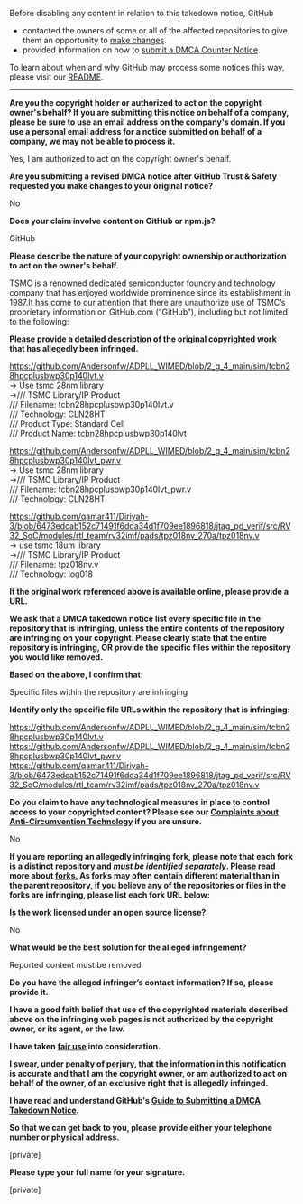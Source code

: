 Before disabling any content in relation to this takedown notice, GitHub
- contacted the owners of some or all of the affected repositories to give them an opportunity to [make changes](https://docs.github.com/en/github/site-policy/dmca-takedown-policy#a-how-does-this-actually-work).
- provided information on how to [submit a DMCA Counter Notice](https://docs.github.com/en/articles/guide-to-submitting-a-dmca-counter-notice).

To learn about when and why GitHub may process some notices this way, please visit our [README](https://github.com/github/dmca/blob/master/README.md#anatomy-of-a-takedown-notice).

---


**Are you the copyright holder or authorized to act on the copyright owner's behalf? If you are submitting this notice on behalf of a company, please be sure to use an email address on the company's domain. If you use a personal email address for a notice submitted on behalf of a company, we may not be able to process it.**

Yes, I am authorized to act on the copyright owner's behalf.

**Are you submitting a revised DMCA notice after GitHub Trust & Safety requested you make changes to your original notice?**

No

**Does your claim involve content on GitHub or npm.js?**

GitHub

**Please describe the nature of your copyright ownership or authorization to act on the owner's behalf.**

TSMC is a renowned dedicated semiconductor foundry and technology company that has enjoyed worldwide prominence since its establishment in 1987.It has come to our attention that there are unauthorize use of TSMC’s proprietary information on GitHub.com (“GitHub”), including but not limited to the following:

**Please provide a detailed description of the original copyrighted work that has allegedly been infringed.**

https://github.com/Andersonfw/ADPLL_WIMED/blob/2_g_4_main/sim/tcbn28hpcplusbwp30p140lvt.v  
-> Use tsmc 28nm library  
->/// TSMC Library/IP Product  
/// Filename: tcbn28hpcplusbwp30p140lvt.v  
/// Technology: CLN28HT  
/// Product Type: Standard Cell  
/// Product Name: tcbn28hpcplusbwp30p140lvt  

https://github.com/Andersonfw/ADPLL_WIMED/blob/2_g_4_main/sim/tcbn28hpcplusbwp30p140lvt_pwr.v  
-> Use tsmc 28nm library  
->/// TSMC Library/IP Product  
/// Filename: tcbn28hpcplusbwp30p140lvt_pwr.v  
/// Technology: CLN28HT

https://github.com/qamar411/Diriyah-3/blob/6473edcab152c71491f6dda34d1f709ee1896818/jtag_pd_verif/src/RV32_SoC/modules/rtl_team/rv32imf/pads/tpz018nv_270a/tpz018nv.v  
-> use tsmc 18um library  
->/// TSMC Library/IP Product  
/// Filename: tpz018nv.v  
/// Technology: log018

**If the original work referenced above is available online, please provide a URL.**

**We ask that a DMCA takedown notice list every specific file in the repository that is infringing, unless the entire contents of the repository are infringing on your copyright. Please clearly state that the entire repository is infringing, OR provide the specific files within the repository you would like removed.**

**Based on the above, I confirm that:**

Specific files within the repository are infringing

**Identify only the specific file URLs within the repository that is infringing:**

https://github.com/Andersonfw/ADPLL_WIMED/blob/2_g_4_main/sim/tcbn28hpcplusbwp30p140lvt.v  
https://github.com/Andersonfw/ADPLL_WIMED/blob/2_g_4_main/sim/tcbn28hpcplusbwp30p140lvt_pwr.v  
https://github.com/qamar411/Diriyah-3/blob/6473edcab152c71491f6dda34d1f709ee1896818/jtag_pd_verif/src/RV32_SoC/modules/rtl_team/rv32imf/pads/tpz018nv_270a/tpz018nv.v

**Do you claim to have any technological measures in place to control access to your copyrighted content? Please see our <a href="https://docs.github.com/articles/guide-to-submitting-a-dmca-takedown-notice#complaints-about-anti-circumvention-technology">Complaints about Anti-Circumvention Technology</a> if you are unsure.**

No

**If you are reporting an allegedly infringing fork, please note that each fork is a distinct repository and <i>must be identified separately</i>. Please read more about <a href="https://docs.github.com/articles/dmca-takedown-policy#b-what-about-forks-or-whats-a-fork">forks.</a> As forks may often contain different material than in the parent repository, if you believe any of the repositories or files in the forks are infringing, please list each fork URL below:**

**Is the work licensed under an open source license?**

No

**What would be the best solution for the alleged infringement?**

Reported content must be removed

**Do you have the alleged infringer’s contact information? If so, please provide it.**

**I have a good faith belief that use of the copyrighted materials described above on the infringing web pages is not authorized by the copyright owner, or its agent, or the law.**

**I have taken <a href="https://www.lumendatabase.org/topics/22">fair use</a> into consideration.**

**I swear, under penalty of perjury, that the information in this notification is accurate and that I am the copyright owner, or am authorized to act on behalf of the owner, of an exclusive right that is allegedly infringed.**

**I have read and understand GitHub's <a href="https://docs.github.com/articles/guide-to-submitting-a-dmca-takedown-notice/">Guide to Submitting a DMCA Takedown Notice</a>.**

**So that we can get back to you, please provide either your telephone number or physical address.**

[private]

**Please type your full name for your signature.**

[private]
